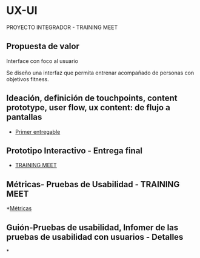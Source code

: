 # UX-UI
PROYECTO INTEGRADOR - TRAINING MEET

## Propuesta de valor
Interface con foco al usuario

Se diseño una interfaz que permita entrenar acompañado de personas con objetivos fitness.

## Ideación, definición de touchpoints, content prototype, user flow, ux content: de flujo a pantallas
* [Primer entregable](https://www.canva.com/design/DAEpEnVprQM/tb86IICUSMN2eV-UgzdeLg/view#1)

## Prototipo Interactivo - Entrega final
* [TRAINING MEET](https://www.figma.com/proto/jg2b1nzl3pSx0SfC3Jeb0q/C2-%E2%8F%A4--Deportes-Urbanos?node-id=262%3A1257&scaling=contain&page-id=87%3A593&starting-point-node-id=262%3A1257&hotspot-hints=0)

## Métricas- Pruebas de Usabilidad - TRAINING MEET
*[Métricas](https://docs.google.com/spreadsheets/d/1yjcTzvcWS684a0qqyKTCQqwTNH_7kngwOJooLXKAn7E/edit?usp=sharing)

## Guión-Pruebas de usabilidad, Infomer de las pruebas de usabilidad con usuarios - Detalles
*[](https://docs.google.com/document/d/1ycgQDHAdna0N8jUIvWOS9Q4r5YlVtQ2LwetkB2rv2nI/edit?usp=sharing)






